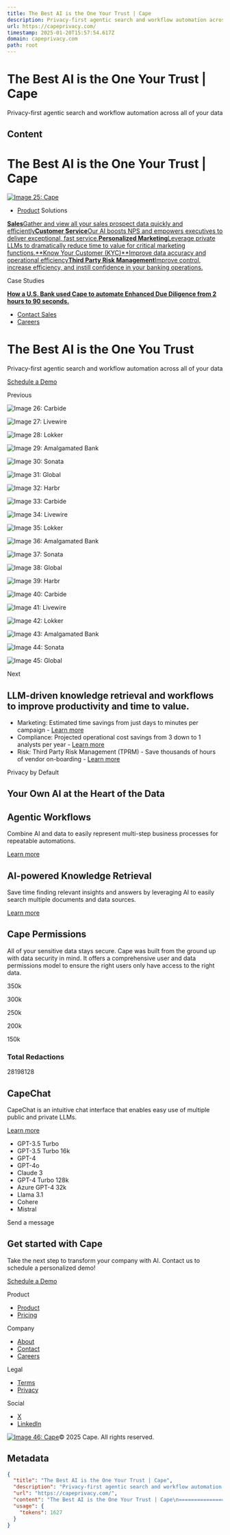 ```yaml
---
title: The Best AI is the One Your Trust | Cape
description: Privacy-first agentic search and workflow automation across all of your data
url: https://capeprivacy.com/
timestamp: 2025-01-20T15:57:54.617Z
domain: capeprivacy.com
path: root
---
```


# The Best AI is the One Your Trust | Cape


Privacy-first agentic search and workflow automation across all of your data


## Content

The Best AI is the One Your Trust | Cape
===============

[![Image 25: Cape](https://cdn.buttercms.com/srLxRFj0RBi1shNcikWY)](https://capeprivacy.com/)

*   [Product](https://capeprivacy.com/product)
Solutions

[**Sales**Gather and view all your sales prospect data quickly and efficiently](https://capeprivacy.com/solutions/sales)[**Customer Service**Our AI boosts NPS and empowers executives to deliver exceptional, fast service.](https://capeprivacy.com/solutions/customer-service)[**Personalized Marketing**Leverage private LLMs to dramatically reduce time to value for critical marketing functions.](https://capeprivacy.com/solutions/personalized-marketing)[**Know Your Customer (KYC)**Improve data accuracy and operational efficiency](https://capeprivacy.com/solutions/kyc)[**Third Party Risk Management**Improve control, increase efficiency, and instill confidence in your banking operations.](https://capeprivacy.com/solutions/tprm)

Case Studies

[**How a U.S. Bank used Cape to automate Enhanced Due Diligence from 2 hours to 90 seconds.**](https://capeprivacy.com/case-studies/automate-enhanced-due-diligence)

*   [Contact Sales](https://capeprivacy.com/contact)
*   [Careers](https://capeinc.bamboohr.com/careers)

The Best AI is the One You Trust
================================

Privacy-first agentic search and workflow automation across all of your data

[Schedule a Demo](https://capeprivacy.com/contact)

Previous

![Image 26: Carbide](https://cdn.buttercms.com/0mcz6hkRNmC4g2ZukkdY)

![Image 27: Livewire](https://cdn.buttercms.com/ZO6qJyqkRSaj5xN4BR0e)

![Image 28: Lokker](https://cdn.buttercms.com/XKp8Dz1WQCCQlobCb2kY)

![Image 29: Amalgamated Bank](https://cdn.buttercms.com/NbP49MHuRxeNs5a5xP1w)

![Image 30: Sonata](https://cdn.buttercms.com/zwuBQsyTwypJDfZgdJkA)

![Image 31: Global](https://cdn.buttercms.com/pXwSGoxwTTGmm9xXlYQo)

![Image 32: Harbr](https://cdn.buttercms.com/BccYKW6RcStLsl15hLGw)

![Image 33: Carbide](https://cdn.buttercms.com/0mcz6hkRNmC4g2ZukkdY)

![Image 34: Livewire](https://cdn.buttercms.com/ZO6qJyqkRSaj5xN4BR0e)

![Image 35: Lokker](https://cdn.buttercms.com/XKp8Dz1WQCCQlobCb2kY)

![Image 36: Amalgamated Bank](https://cdn.buttercms.com/NbP49MHuRxeNs5a5xP1w)

![Image 37: Sonata](https://cdn.buttercms.com/zwuBQsyTwypJDfZgdJkA)

![Image 38: Global](https://cdn.buttercms.com/pXwSGoxwTTGmm9xXlYQo)

![Image 39: Harbr](https://cdn.buttercms.com/BccYKW6RcStLsl15hLGw)

![Image 40: Carbide](https://cdn.buttercms.com/0mcz6hkRNmC4g2ZukkdY)

![Image 41: Livewire](https://cdn.buttercms.com/ZO6qJyqkRSaj5xN4BR0e)

![Image 42: Lokker](https://cdn.buttercms.com/XKp8Dz1WQCCQlobCb2kY)

![Image 43: Amalgamated Bank](https://cdn.buttercms.com/NbP49MHuRxeNs5a5xP1w)

![Image 44: Sonata](https://cdn.buttercms.com/zwuBQsyTwypJDfZgdJkA)

![Image 45: Global](https://cdn.buttercms.com/pXwSGoxwTTGmm9xXlYQo)

Next

LLM-driven knowledge retrieval and workflows to improve productivity and time to value.
---------------------------------------------------------------------------------------

*   Marketing: Estimated time savings from just days to minutes per campaign \- [Learn more](https://capeprivacy.com/solutions/personalized-marketing)
*   Compliance: Projected operational cost savings from 3 down to 1 analysts per year \- [Learn more](https://capeprivacy.com/solutions/kyc)
*   Risk: Third Party Risk Management (TPRM) - Save thousands of hours of vendor on-boarding \- [Learn more](https://capeprivacy.com/solutions/tprm)

Privacy by Default

Your Own AI at the Heart of the Data
------------------------------------

Agentic Workflows
-----------------

Combine AI and data to easily represent multi-step business processes for repeatable automations.

[Learn more](https://capeprivacy.com/product#workflows)

AI-powered Knowledge Retrieval
------------------------------

Save time finding relevant insights and answers by leveraging AI to easily search multiple documents and data sources.

[Learn more](https://capeprivacy.com/product#capechat)

Cape Permissions
----------------

All of your sensitive data stays secure. Cape was built from the ground up with data security in mind. It offers a comprehensive user and data permissions model to ensure the right users only have access to the right data.

350k

300k

250k

200k

150k

### Total Redactions

28198128

CapeChat
--------

CapeChat is an intuitive chat interface that enables easy use of multiple public and private LLMs.

[Learn more](https://capeprivacy.com/product#capechat-2)

*   GPT-3.5 Turbo
*   GPT-3.5 Turbo 16k
*   GPT-4
*   GPT-4o
*   Claude 3
*   GPT-4 Turbo 128k
*   Azure GPT-4 32k
*   Llama 3.1
*   Cohere
*   Mistral

Send a message

Get started with Cape
---------------------

Take the next step to transform your company with AI. Contact us to schedule a personalized demo!

[Schedule a Demo](https://capeprivacy.com/contact)

Product

*   [Product](https://capeprivacy.com/product)
*   [Pricing](https://capeprivacy.com/pricing)

Company

*   [About](https://capeprivacy.com/about)
*   [Contact](https://capeprivacy.com/contact)
*   [Careers](https://capeinc.bamboohr.com/careers)

Legal

*   [Terms](https://capeprivacy.com/terms-of-service)
*   [Privacy](https://capeprivacy.com/privacy-policy)

Social

*   [X](https://twitter.com/capeprivacy)
*   [LinkedIn](https://www.linkedin.com/company/capeprivacy)

[![Image 46: Cape](https://cdn.buttercms.com/srLxRFj0RBi1shNcikWY)](https://capeprivacy.com/)© 2025 Cape. All rights reserved.

## Metadata

```json
{
  "title": "The Best AI is the One Your Trust | Cape",
  "description": "Privacy-first agentic search and workflow automation across all of your data",
  "url": "https://capeprivacy.com/",
  "content": "The Best AI is the One Your Trust | Cape\n===============\n\n[![Image 25: Cape](https://cdn.buttercms.com/srLxRFj0RBi1shNcikWY)](https://capeprivacy.com/)\n\n*   [Product](https://capeprivacy.com/product)\nSolutions\n\n[**Sales**Gather and view all your sales prospect data quickly and efficiently](https://capeprivacy.com/solutions/sales)[**Customer Service**Our AI boosts NPS and empowers executives to deliver exceptional, fast service.](https://capeprivacy.com/solutions/customer-service)[**Personalized Marketing**Leverage private LLMs to dramatically reduce time to value for critical marketing functions.](https://capeprivacy.com/solutions/personalized-marketing)[**Know Your Customer (KYC)**Improve data accuracy and operational efficiency](https://capeprivacy.com/solutions/kyc)[**Third Party Risk Management**Improve control, increase efficiency, and instill confidence in your banking operations.](https://capeprivacy.com/solutions/tprm)\n\nCase Studies\n\n[**How a U.S. Bank used Cape to automate Enhanced Due Diligence from 2 hours to 90 seconds.**](https://capeprivacy.com/case-studies/automate-enhanced-due-diligence)\n\n*   [Contact Sales](https://capeprivacy.com/contact)\n*   [Careers](https://capeinc.bamboohr.com/careers)\n\nThe Best AI is the One You Trust\n================================\n\nPrivacy-first agentic search and workflow automation across all of your data\n\n[Schedule a Demo](https://capeprivacy.com/contact)\n\nPrevious\n\n![Image 26: Carbide](https://cdn.buttercms.com/0mcz6hkRNmC4g2ZukkdY)\n\n![Image 27: Livewire](https://cdn.buttercms.com/ZO6qJyqkRSaj5xN4BR0e)\n\n![Image 28: Lokker](https://cdn.buttercms.com/XKp8Dz1WQCCQlobCb2kY)\n\n![Image 29: Amalgamated Bank](https://cdn.buttercms.com/NbP49MHuRxeNs5a5xP1w)\n\n![Image 30: Sonata](https://cdn.buttercms.com/zwuBQsyTwypJDfZgdJkA)\n\n![Image 31: Global](https://cdn.buttercms.com/pXwSGoxwTTGmm9xXlYQo)\n\n![Image 32: Harbr](https://cdn.buttercms.com/BccYKW6RcStLsl15hLGw)\n\n![Image 33: Carbide](https://cdn.buttercms.com/0mcz6hkRNmC4g2ZukkdY)\n\n![Image 34: Livewire](https://cdn.buttercms.com/ZO6qJyqkRSaj5xN4BR0e)\n\n![Image 35: Lokker](https://cdn.buttercms.com/XKp8Dz1WQCCQlobCb2kY)\n\n![Image 36: Amalgamated Bank](https://cdn.buttercms.com/NbP49MHuRxeNs5a5xP1w)\n\n![Image 37: Sonata](https://cdn.buttercms.com/zwuBQsyTwypJDfZgdJkA)\n\n![Image 38: Global](https://cdn.buttercms.com/pXwSGoxwTTGmm9xXlYQo)\n\n![Image 39: Harbr](https://cdn.buttercms.com/BccYKW6RcStLsl15hLGw)\n\n![Image 40: Carbide](https://cdn.buttercms.com/0mcz6hkRNmC4g2ZukkdY)\n\n![Image 41: Livewire](https://cdn.buttercms.com/ZO6qJyqkRSaj5xN4BR0e)\n\n![Image 42: Lokker](https://cdn.buttercms.com/XKp8Dz1WQCCQlobCb2kY)\n\n![Image 43: Amalgamated Bank](https://cdn.buttercms.com/NbP49MHuRxeNs5a5xP1w)\n\n![Image 44: Sonata](https://cdn.buttercms.com/zwuBQsyTwypJDfZgdJkA)\n\n![Image 45: Global](https://cdn.buttercms.com/pXwSGoxwTTGmm9xXlYQo)\n\nNext\n\nLLM-driven knowledge retrieval and workflows to improve productivity and time to value.\n---------------------------------------------------------------------------------------\n\n*   Marketing: Estimated time savings from just days to minutes per campaign \\- [Learn more](https://capeprivacy.com/solutions/personalized-marketing)\n*   Compliance: Projected operational cost savings from 3 down to 1 analysts per year \\- [Learn more](https://capeprivacy.com/solutions/kyc)\n*   Risk: Third Party Risk Management (TPRM) - Save thousands of hours of vendor on-boarding \\- [Learn more](https://capeprivacy.com/solutions/tprm)\n\nPrivacy by Default\n\nYour Own AI at the Heart of the Data\n------------------------------------\n\nAgentic Workflows\n-----------------\n\nCombine AI and data to easily represent multi-step business processes for repeatable automations.\n\n[Learn more](https://capeprivacy.com/product#workflows)\n\nAI-powered Knowledge Retrieval\n------------------------------\n\nSave time finding relevant insights and answers by leveraging AI to easily search multiple documents and data sources.\n\n[Learn more](https://capeprivacy.com/product#capechat)\n\nCape Permissions\n----------------\n\nAll of your sensitive data stays secure. Cape was built from the ground up with data security in mind. It offers a comprehensive user and data permissions model to ensure the right users only have access to the right data.\n\n350k\n\n300k\n\n250k\n\n200k\n\n150k\n\n### Total Redactions\n\n28198128\n\nCapeChat\n--------\n\nCapeChat is an intuitive chat interface that enables easy use of multiple public and private LLMs.\n\n[Learn more](https://capeprivacy.com/product#capechat-2)\n\n*   GPT-3.5 Turbo\n*   GPT-3.5 Turbo 16k\n*   GPT-4\n*   GPT-4o\n*   Claude 3\n*   GPT-4 Turbo 128k\n*   Azure GPT-4 32k\n*   Llama 3.1\n*   Cohere\n*   Mistral\n\nSend a message\n\nGet started with Cape\n---------------------\n\nTake the next step to transform your company with AI. Contact us to schedule a personalized demo!\n\n[Schedule a Demo](https://capeprivacy.com/contact)\n\nProduct\n\n*   [Product](https://capeprivacy.com/product)\n*   [Pricing](https://capeprivacy.com/pricing)\n\nCompany\n\n*   [About](https://capeprivacy.com/about)\n*   [Contact](https://capeprivacy.com/contact)\n*   [Careers](https://capeinc.bamboohr.com/careers)\n\nLegal\n\n*   [Terms](https://capeprivacy.com/terms-of-service)\n*   [Privacy](https://capeprivacy.com/privacy-policy)\n\nSocial\n\n*   [X](https://twitter.com/capeprivacy)\n*   [LinkedIn](https://www.linkedin.com/company/capeprivacy)\n\n[![Image 46: Cape](https://cdn.buttercms.com/srLxRFj0RBi1shNcikWY)](https://capeprivacy.com/)© 2025 Cape. All rights reserved.",
  "usage": {
    "tokens": 1627
  }
}
```
